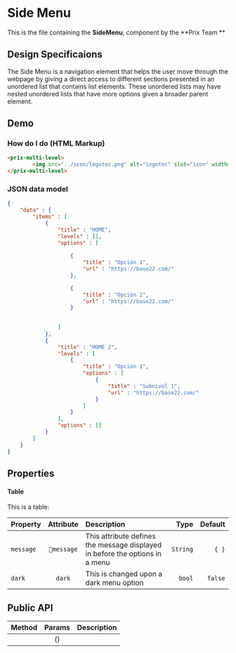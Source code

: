 # Side Menu

This is the file containing the **SideMenu**, component by the 
**Prix Team **

## Design Specificaions

The Side Menu is a navigation element that helps the user move through the webpage by giving a direct access to different sections presented in an unordered list that contains list elements. These unordered lists may have nested unordered lists that have more options given a broader parent element.

## Demo


### How do I do (HTML Markup)
``` html
<prix-multi-level>
        <img src="../icon/logotec.png" alt="logotec" slot="icon" width="200px" style="margin-left: 25%;">
</prix-multi-level>
```

### JSON data model

```json
{   
    "data" : {
        "items" : [
            {
                "title" : "HOME",
                "levels" : [],
                "options" : [
                    
                    {
                        "title" : "Opción 1",
                        "url" : "https://base22.com/"
                    },

                    {
                        "title" : "Opción 2",
                        "url" : "https://base22.com/"
                    }
                   
                
                ]
            },
            {
                "title" : "HOME 2",
                "levels" : [
                    {
                        "title" : "Opción 1",
                        "options" : [
                            {
                                "title" : "Subnivel 1",
                                "url" : "https://base22.com/"
                            }
                        ]
                    }
                ],
                "options" : []
            }
        ]
    }
}
```
## Properties
#### Table

This is a table:

| Property        | Attribute 	     | Description                                                   | Type     | Default|
| :-------- | :-------: | :--------------------------------------------------------------------------|---------:|-------:|
|``message``|``message``|This attribute defines the message displayed in before the options in a menu|``String``|``{ }``| 
|  ``dark`` | ``dark``  |This is changed upon a dark menu option                                     |``bool``  |``false``|


## Public API
| Method   			| Params    	|  Description  												 |
| ----------------- |:-------------:| :--------------------------------------------------------------|
|  	                | () 	        |	                                                             |




